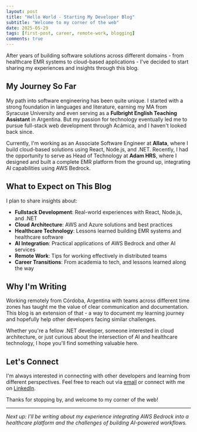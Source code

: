```yaml
---
layout: post
title: "Hello World - Starting My Developer Blog"
subtitle: "Welcome to my corner of the web"
date: 2025-05-29
tags: [first-post, career, remote-work, blogging]
comments: true
---
```


After years of building software solutions across different domains - from healthcare EMR systems to cloud-based applications - I've decided to start sharing my experiences and insights through this blog.

## My Journey So Far

My path into software engineering has been quite unique. I started with a strong foundation in languages and literature, earning my MA from Syracuse University and even serving as a **Fulbright English Teaching Assistant** in Argentina. But my passion for technology eventually led me to pursue full-stack web development through Acámica, and I haven't looked back since.

Currently, I'm working as an Associate Software Engineer at **Allata**, where I build cloud-based solutions using React, Node.js, and .NET. Recently, I had the opportunity to serve as Head of Technology at **Adam HRS**, where I designed and built a complete EMR platform from the ground up, integrating AI capabilities using AWS Bedrock.

## What to Expect on This Blog

I plan to share insights about:

- **Fullstack Development**: Real-world experiences with React, Node.js, and .NET
- **Cloud Architecture**: AWS and Azure solutions and best practices  
- **Healthcare Technology**: Lessons learned building EMR systems and healthcare software
- **AI Integration**: Practical applications of AWS Bedrock and other AI services
- **Remote Work**: Tips for working effectively in distributed teams
- **Career Transitions**: From academia to tech, and lessons learned along the way

## Why I'm Writing

Working remotely from Córdoba, Argentina with teams across different time zones has taught me the value of clear communication and documentation. This blog is an extension of that - a way to document my learning journey and hopefully help other developers facing similar challenges.

Whether you're a fellow .NET developer, someone interested in cloud architecture, or just curious about the intersection of AI and healthcare technology, I hope you'll find something valuable here.

## Let's Connect

I'm always interested in connecting with other developers and learning from different perspectives. Feel free to reach out via [email](mailto:aj.scheuer2@gmail.com) or connect with me on [LinkedIn](https://linkedin.com/in/andrewscheuer).

Thanks for stopping by, and welcome to my corner of the web!

---

*Next up: I'll be writing about my experience integrating AWS Bedrock into a healthcare platform and the challenges of building AI-powered workflows.* 